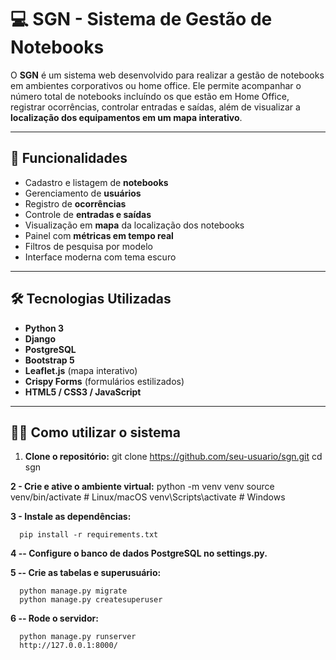 # 💻 SGN - Sistema de Gestão de Notebooks

O **SGN** é um sistema web desenvolvido para realizar a gestão de notebooks em ambientes corporativos ou home office. 
Ele permite acompanhar o número total de notebooks incluíndo os que estão em Home Office, registrar ocorrências, controlar entradas e saídas,
além de visualizar a **localização dos equipamentos em um mapa interativo**.

---

## 🚀 Funcionalidades

- Cadastro e listagem de **notebooks**
- Gerenciamento de **usuários**
- Registro de **ocorrências**
- Controle de **entradas e saídas**
- Visualização em **mapa** da localização dos notebooks
- Painel com **métricas em tempo real**
- Filtros de pesquisa por modelo
- Interface moderna com tema escuro

---

## 🛠️ Tecnologias Utilizadas

- **Python 3**
- **Django**
- **PostgreSQL**
- **Bootstrap 5**
- **Leaflet.js** (mapa interativo)
- **Crispy Forms** (formulários estilizados)
- **HTML5 / CSS3 / JavaScript**

---

## 🧑‍💻 Como utilizar o sistema

1. **Clone o repositório:**
     git clone https://github.com/seu-usuario/sgn.git
     cd sgn

**2 - Crie e ative o ambiente virtual:**
      python -m venv venv
      source venv/bin/activate  # Linux/macOS
      venv\Scripts\activate     # Windows

**3 - Instale as dependências:**

      pip install -r requirements.txt

**4 -- Configure o banco de dados PostgreSQL no settings.py.**

**5 -- Crie as tabelas e superusuário:** 

      python manage.py migrate
      python manage.py createsuperuser

**6 -- Rode o servidor:**

      python manage.py runserver
      http://127.0.0.1:8000/
